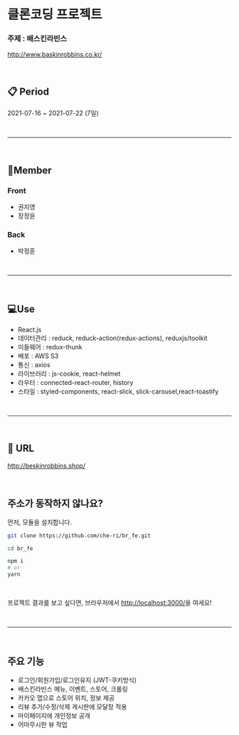 # 클론코딩 프로젝트

### 주제 : 배스킨라빈스

http://www.baskinrobbins.co.kr/

<br/>

## 📋 Period

2021-07-16 ~ 2021-07-22 (7일)

<br/>

---

<br/>

## 🦄Member

### Front

-   권지영
-   장정윤

### Back

-   박정훈

<br/>

---

<br/>

## 💻Use

-   React.js
-   데이터관리 : reduck, reduck-action(redux-actions), reduxjs/toolkit
-   미들웨어 : redux-thunk
-   배포 : AWS S3
-   통신 : axios
-   라이브러리 : js-cookie, react-helmet
-   라우터 : connected-react-router, history
-   스타일 : styled-components, react-slick, slick-carousel,react-toastify

<br/>

---

<br/>

## 🍧 URL

http://beskinrobbins.shop/

<br/>

## 주소가 동작하지 않나요?

먼저, 모듈을 설치합니다.

```bash
git clone https://github.com/che-ri/br_fe.git

cd br_fe

npm i
# or
yarn
```

<br/>

프로젝트 결과를 보고 싶다면, 브라우저에서 [http://localhost:3000/](http://localhost:3000/)을 여세요!

<br/>

---

<br/>

## 주요 기능

-   로그인/회원가입/로그인유지 (JWT-쿠키방식)
-   배스킨라빈스 메뉴, 이벤트, 스토어, 크롤링
-   카카오 맵으로 스토어 위치, 정보 제공
-   리뷰 추가/수정/삭제 게시판에 모달창 적용
-   마이페이지에 개인정보 공개
-   어마무시한 뷰 작업
